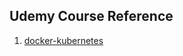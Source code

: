 ## Udemy Course Reference
1. [docker-kubernetes](https://www.udemy.com/course/docker-kubernetes-the-practical-guide/learn/lecture/22166652#overview)